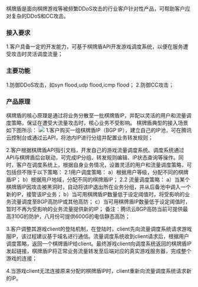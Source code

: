 棋牌盾是面向棋牌游戏等被频繁DDoS攻击的行业客户针对性产品，可帮助客户应对复杂的DDoS和CC攻击。

### 接入要求
1.客户具备一定的开发能力，可基于棋牌盾API开发游戏调度系统，以便在服务遭受攻击时灵活调度流量；

### 主要功能
1.防御DDoS攻击，如syn flood,udp flood,icmp flood；
2.防御CC攻击；

### 产品原理
棋牌盾的核心原理是通过将业务分散至一批棋牌盾IP，并配以灵活的用户和流量调度策略，保证在遭受大流量攻击时，核心业务不受影响。
棋牌盾典型的接入场景如下图所示：
![](https://mc.qcloudimg.com/static/img/7588fdc90b86eb7966b6af86b83211a4/image.png)
1.客户购买一组棋牌盾IP（BGP IP），建立自己的IP池，可在腾讯云控制台或通过云API，将池内IP进行分组并配置业务转发规则；

2.客户根据棋牌盾API指引文档，开发自己的游戏流量调度系统。调度系统通过 API与棋牌盾后台联动，可完成IP分组、转发规则编辑、IP状态查询等操作。同时，客户在调度系统上，根据自身业务情况，设置灵活的用户和流量调度策略，可包括但不限于以下策略：
2.1用户调度策略：
a）根据用户等级，分配不同的棋牌盾IP；
b）根据用户地域，分配不同的棋牌盾IP；
2.2 流量调度策略：
a）当某个棋牌盾IP因攻击被黑洞时，自动将该IP退出所在业务分组，并从后备池中调入一个新的IP，接管该IP业务；
b）当可用棋牌盾IP数量低于设定阈值时，将受影响的业务流量调度至BGP高防IP或其他高防；
c）当可用棋牌盾IP数量低于设定阈值时，暂时不再为受影响的业务流量提供新的IP；
备注：腾讯云BGP高防当前可提供最高310G的防护，八月份可提供600G的电信静态高防；

3.客户调整其游戏client的登陆机制，在登陆时，client先向流量调度系统请求游戏服IP，该过程建议基于域名进行通信。流量调度系统收到client请求后，根据用户调度策略，返回一个棋牌盾IP给client。最终游戏client向调度系统返回的棋牌盾IP发起链接，棋牌盾IP将正常业务流量转发至后端对应的真实游戏服务器，完成整个游戏的连接；

4.当游戏client无法连接原来分配的棋牌盾IP时，client重新向流量调度系统请求新的IP。
